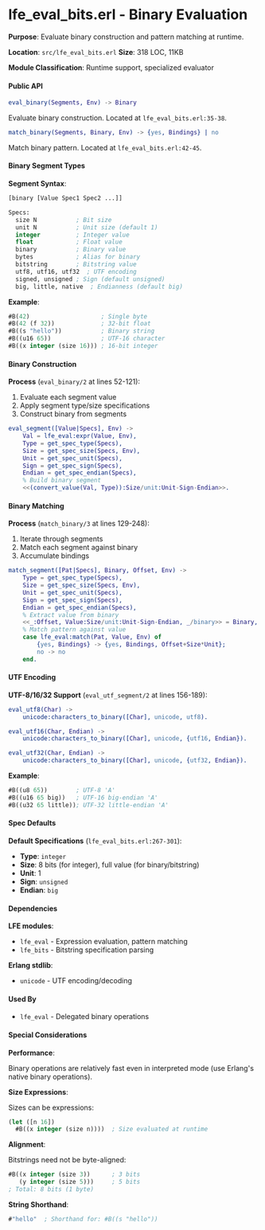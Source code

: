# lfe_eval_bits.erl - Binary Evaluation

**Purpose**: Evaluate binary construction and pattern matching at runtime.

**Location**: `src/lfe_eval_bits.erl`
**Size**: 318 LOC, 11KB

**Module Classification**: Runtime support, specialized evaluator

#### Public API

```erlang
eval_binary(Segments, Env) -> Binary
```

Evaluate binary construction. Located at `lfe_eval_bits.erl:35-38`.

```erlang
match_binary(Segments, Binary, Env) -> {yes, Bindings} | no
```

Match binary pattern. Located at `lfe_eval_bits.erl:42-45`.

#### Binary Segment Types

**Segment Syntax**:

```lisp
[binary [Value Spec1 Spec2 ...]]

Specs:
  size N           ; Bit size
  unit N           ; Unit size (default 1)
  integer          ; Integer value
  float            ; Float value
  binary           ; Binary value
  bytes            ; Alias for binary
  bitstring        ; Bitstring value
  utf8, utf16, utf32  ; UTF encoding
  signed, unsigned ; Sign (default unsigned)
  big, little, native  ; Endianness (default big)
```

**Example**:

```lisp
#B(42)                    ; Single byte
#B(42 (f 32))             ; 32-bit float
#B((s "hello"))           ; Binary string
#B((u16 65))              ; UTF-16 character
#B((x integer (size 16))) ; 16-bit integer
```

#### Binary Construction

**Process** (`eval_binary/2` at lines 52-121):

1. Evaluate each segment value
2. Apply segment type/size specifications
3. Construct binary from segments

```erlang
eval_segment([Value|Specs], Env) ->
    Val = lfe_eval:expr(Value, Env),
    Type = get_spec_type(Specs),
    Size = get_spec_size(Specs, Env),
    Unit = get_spec_unit(Specs),
    Sign = get_spec_sign(Specs),
    Endian = get_spec_endian(Specs),
    % Build binary segment
    <<(convert_value(Val, Type)):Size/unit:Unit-Sign-Endian>>.
```

#### Binary Matching

**Process** (`match_binary/3` at lines 129-248):

1. Iterate through segments
2. Match each segment against binary
3. Accumulate bindings

```erlang
match_segment([Pat|Specs], Binary, Offset, Env) ->
    Type = get_spec_type(Specs),
    Size = get_spec_size(Specs, Env),
    Unit = get_spec_unit(Specs),
    Sign = get_spec_sign(Specs),
    Endian = get_spec_endian(Specs),
    % Extract value from binary
    <<_:Offset, Value:Size/unit:Unit-Sign-Endian, _/binary>> = Binary,
    % Match pattern against value
    case lfe_eval:match(Pat, Value, Env) of
        {yes, Bindings} -> {yes, Bindings, Offset+Size*Unit};
        no -> no
    end.
```

#### UTF Encoding

**UTF-8/16/32 Support** (`eval_utf_segment/2` at lines 156-189):

```erlang
eval_utf8(Char) ->
    unicode:characters_to_binary([Char], unicode, utf8).

eval_utf16(Char, Endian) ->
    unicode:characters_to_binary([Char], unicode, {utf16, Endian}).

eval_utf32(Char, Endian) ->
    unicode:characters_to_binary([Char], unicode, {utf32, Endian}).
```

**Example**:

```lisp
#B((u8 65))        ; UTF-8 'A'
#B((u16 65 big))   ; UTF-16 big-endian 'A'
#B((u32 65 little)); UTF-32 little-endian 'A'
```

#### Spec Defaults

**Default Specifications** (`lfe_eval_bits.erl:267-301`):

- **Type**: `integer`
- **Size**: 8 bits (for integer), full value (for binary/bitstring)
- **Unit**: 1
- **Sign**: `unsigned`
- **Endian**: `big`

#### Dependencies

**LFE modules**:

- `lfe_eval` - Expression evaluation, pattern matching
- `lfe_bits` - Bitstring specification parsing

**Erlang stdlib**:

- `unicode` - UTF encoding/decoding

#### Used By

- `lfe_eval` - Delegated binary operations

#### Special Considerations

**Performance**:

Binary operations are relatively fast even in interpreted mode (use Erlang's native binary operations).

**Size Expressions**:

Sizes can be expressions:

```lisp
(let ([n 16])
  #B((x integer (size n))))  ; Size evaluated at runtime
```

**Alignment**:

Bitstrings need not be byte-aligned:

```lisp
#B((x integer (size 3))      ; 3 bits
   (y integer (size 5)))     ; 5 bits
; Total: 8 bits (1 byte)
```

**String Shorthand**:

```lisp
#"hello"  ; Shorthand for: #B((s "hello"))
```
